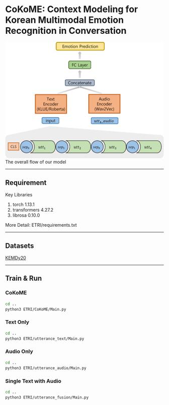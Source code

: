 # CoKoME: Context Modeling for Korean Multimodal Emotion Recognition in Conversation
![model](./image/model.png)
The overall flow of our model

---
## Requirement

Key Libraries
1. torch 1.13.1
2. transformers 4.27.2
4. librosa 0.10.0 

More Detail: ETRI/requirements.txt

---
## Datasets


[KEMDy20](https://nanum.etri.re.kr/share/kjnoh/KEMDy20?lang=ko_KR)

---
## Train & Run
### CoKoME
```bash
cd ..
python3 ETRI/CoKoME/Main.py
```
### Text Only
```bash
cd ..
python3 ETRI/utterance_text/Main.py
```
### Audio Only
```bash
cd ..
python3 ETRI/utterance_audio/Main.py
```
### Single Text with Audio
```bash
cd ..
python3 ETRI/utterance_fusion/Main.py
```